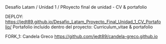 Desafío Latam / Unidad 1 / PRoyecto final de unidad -  CV & portafolio

DEPLOY: https://jedt89.github.io/Desafio_Latam_Proyecto_Final_Unidad_1_CV_Portafolio/
Portafolio incluido dentro del proyecto: Curriculum_vitae & portafolio

FORK_1: Candela Greco https://github.com/jedt89/candela-greco.github.io
